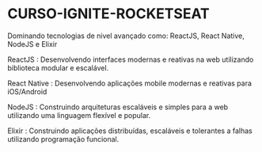 # CURSO-IGNITE-ROCKETSEAT
Dominando tecnologias de nivel avançado como: ReactJS, React Native, NodeJS e Elixir

ReactJS : 
Desenvolvendo interfaces modernas e reativas na web utilizando biblioteca modular e escalável.

React Native :
Desenvolvendo aplicações mobile modernas e reativas para iOS/Android

NodeJS :
Construindo arquiteturas escaláveis e simples para a web utilizando uma linguagem flexível e popular.

Elixir :
Construindo aplicações distribuídas, escaláveis e tolerantes a falhas utilizando programação funcional.

